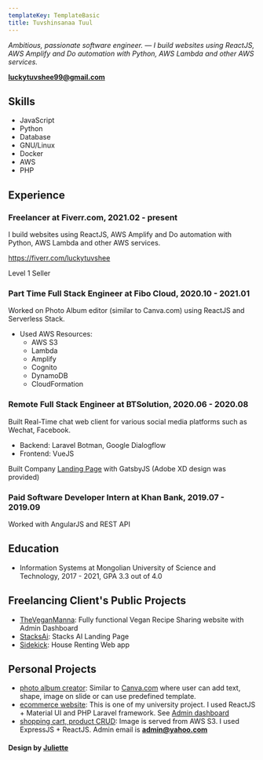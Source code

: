 ```yaml
---
templateKey: TemplateBasic
title: Tuvshinsanaa Tuul
---
```


_Ambitious, passionate software engineer. — I build websites using ReactJS, AWS Amplify and Do automation with Python, AWS Lambda and other AWS services._

**luckytuvshee99@gmail.com**

## Skills

- JavaScript
- Python
- Database
- GNU/Linux
- Docker
- AWS
- PHP

## Experience

### Freelancer at Fiverr.com, 2021.02 - present

I build websites using ReactJS, AWS Amplify and Do automation with Python, AWS Lambda and other AWS services.

<a href="https://fiverr.com/luckytuvshee" target="_blank">https://fiverr.com/luckytuvshee</a>

Level 1 Seller

### Part Time Full Stack Engineer at Fibo Cloud, 2020.10 - 2021.01

Worked on Photo Album editor (similar to Canva.com) using ReactJS and Serverless Stack.

- Used AWS Resources:
  - AWS S3
  - Lambda
  - Amplify
  - Cognito
  - DynamoDB
  - CloudFormation

### Remote Full Stack Engineer at BTSolution, 2020.06 - 2020.08

Built Real-Time chat web client for various social media platforms such as Wechat, Facebook.

- Backend: Laravel Botman, Google Dialogflow
- Frontend: VueJS

Built Company <a href="https://insurevite.com" target="_blank">Landing Page</a> with GatsbyJS (Adobe XD design was provided)

### Paid Software Developer Intern at Khan Bank, 2019.07 - 2019.09

Worked with AngularJS and REST API

## Education

- Information Systems at Mongolian University of Science and Technology, 2017 - 2021, GPA 3.3 out of 4.0

## Freelancing Client's Public Projects

- <a href="https://veganmanna.org" target="_blank">TheVeganManna</a>: Fully functional Vegan Recipe Sharing website with Admin Dashboard
- <a href="https://stacksai.org" target="_blank">StacksAi</a>: Stacks AI Landing Page
- <a href="https://joinsidekick.com" target="_blank">Sidekick</a>: House Renting Web app

## Personal Projects

- [photo album creator](https://editor.luckytuvshee.me): Similar to [Canva.com](https://canva.com) where user can add text, shape, image on slide or can use predefined template.
- [ecommerce website](https://shop.luckytuvshee.me): This is one of my university project. I used ReactJS + Material UI and PHP Laravel framework. See [Admin dashboard](https://shop-api.luckytuvshee.me)
- [shopping cart, product CRUD](https://ecommerce.luckytuvshee.me): Image is served from AWS S3. I used ExpressJS + ReactJS. Admin email is **admin@yahoo.com**

#### Design by <a href="https://github.com/juliettepretot" target="_blank">Juliette</a>
